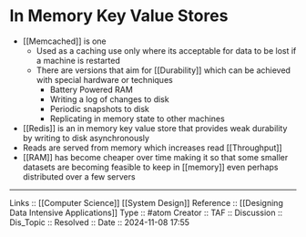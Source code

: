 # In Memory Key Value Stores


- [[Memcached]] is one
	- Used as a caching use only where its acceptable for data to be lost if a machine is restarted
	- There are versions that aim for [[Durability]] which can be achieved with special hardware or techniques
		- Battery Powered RAM
		- Writing a log of changes to disk
		- Periodic snapshots to disk
		- Replicating in memory state to other machines
- [[Redis]] is an in memory key value store that provides weak durability by writing to disk asynchronously
- Reads are served from memory which increases read [[Throughput]]
- [[RAM]] has become cheaper over time making it so that some smaller datasets are becoming feasible to keep in [[memory]] even perhaps distributed over a few servers 
---
Links :: [[Computer Science]] [[System Design]]
Reference :: [[Designing Data Intensive Applications]]
Type :: #atom
Creator ::
TAF ::
Discussion ::
Dis_Topic :: 
Resolved ::
Date :: 2024-11-08 17:55
